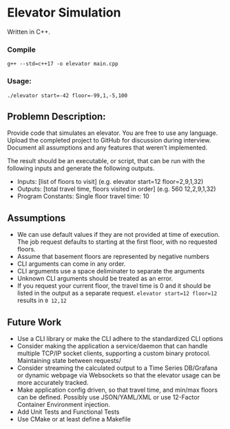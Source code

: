 # Elevator Simulation
Written in C++.  

### Compile
```g++ --std=c++17 -o elevator main.cpp```

### Usage:
```./elevator start=-42 floor=-99,1,-5,100```

## Problemn Description:

Provide code that simulates an elevator. You are free to use any language. Upload the completed project to GitHub for discussion during interview.  Document all assumptions and any features that weren’t implemented.

The result should be an executable, or script, that can be run with the following inputs and generate the following outputs.
- Inputs: [list of floors to visit] (e.g. elevator start=12 floor=2,9,1,32)
- Outputs: [total travel time, floors visited in order] (e.g. 560 12,2,9,1,32)
- Program Constants: Single floor travel time: 10

## Assumptions

- We can use default values if they are not provided at time of execution.  The job request defaults to starting at the first floor, with no requested floors.
- Assume that basement floors are represented by negative numbers
- CLI arguments can come in any order.
- CLI arguments use a space deliminater to separate the arguments
- Unknown CLI arguments should be treated as an error.
- If you request your current floor, the travel time is 0 and it should be listed in the output as a separate request.  `elevator start=12 floor=12` results in `0 12,12`  

## Future Work
- Use a CLI library or make the CLI adhere to the standardized CLI options
- Consider making the application a service/daemon that can handle multiple TCP/IP socket clients, supporting a custom binary protocol.  Maintaining state between requests/
- Consider streaming the calculated output to a Time Series DB/Grafana or dynamic webpage via Websockets so that the elevator usage can be more accurately tracked.
- Make application config driven, so that travel time, and min/max floors can be defined.   Possibly use JSON/YAML/XML or use 12-Factor Container Environment injection.
- Add Unit Tests and Functional Tests
- Use CMake or at least define a Makefile


